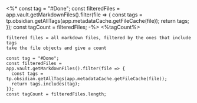 <%*
const tag = "#Done";
const filteredFiles = 
app.vault.getMarkdownFiles().filter(file => {
  const tags = tp.obsidian.getAllTags(app.metadataCache.getFileCache(file));
  return tags;
});
const tagCount = filteredFiles;
-%>
<%tagCount%>

```
filtered files = all markdown files, filtered by the ones that include tags
take the file objects and give a count
```



```
const tag = "#Done";
const filteredFiles = 
app.vault.getMarkdownFiles().filter(file => {
  const tags = tp.obsidian.getAllTags(app.metadataCache.getFileCache(file));
  return tags.includes(tag);
});
const tagCount = filteredFiles.length;
```

